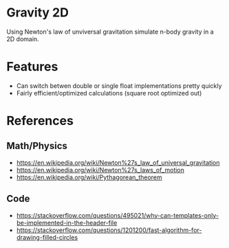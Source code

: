 # Gravity 2D

Using Newton's law of unviversal gravitation simulate n-body gravity in a 2D domain. 

# Features
- Can switch betwen double or single float implementations pretty quickly
- Fairly efficient/optimized calculations (square root optimized out)

# References

## Math/Physics 

- https://en.wikipedia.org/wiki/Newton%27s_law_of_universal_gravitation
- https://en.wikipedia.org/wiki/Newton%27s_laws_of_motion
- https://en.wikipedia.org/wiki/Pythagorean_theorem

## Code

- https://stackoverflow.com/questions/495021/why-can-templates-only-be-implemented-in-the-header-file
- https://stackoverflow.com/questions/1201200/fast-algorithm-for-drawing-filled-circles